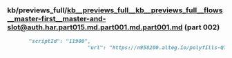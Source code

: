 ### kb/previews_full/kb__previews_full__kb__previews_full__flows__master-first__master-and-slot@auth.har.part015.md.part001.md.part001.md (part 002)

```md
       "scriptId": "11900",
                          "url": "https://n958200.alteg.io/polyfills-QTIMGMLN.js",
               
```

```
